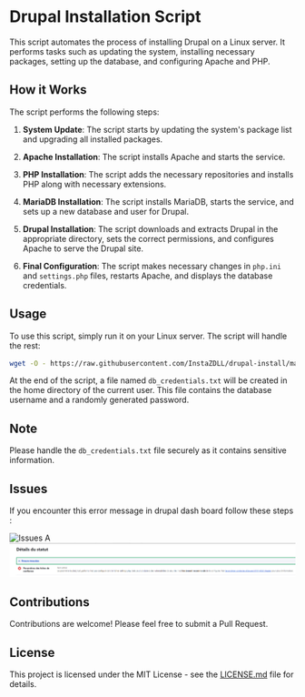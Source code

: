 # Drupal Installation Script

This script automates the process of installing Drupal on a Linux server. It performs tasks such as updating the system, installing necessary packages, setting up the database, and configuring Apache and PHP.

## How it Works

The script performs the following steps:

1. **System Update**: The script starts by updating the system's package list and upgrading all installed packages.

2. **Apache Installation**: The script installs Apache and starts the service.

3. **PHP Installation**: The script adds the necessary repositories and installs PHP along with necessary extensions.

4. **MariaDB Installation**: The script installs MariaDB, starts the service, and sets up a new database and user for Drupal.

5. **Drupal Installation**: The script downloads and extracts Drupal in the appropriate directory, sets the correct permissions, and configures Apache to serve the Drupal site.

6. **Final Configuration**: The script makes necessary changes in `php.ini` and `settings.php` files, restarts Apache, and displays the database credentials.

## Usage

To use this script, simply run it on your Linux server. The script will handle the rest:

```bash
wget -O - https://raw.githubusercontent.com/InstaZDLL/drupal-install/main/drupal-install.sh | sudo bash
```

At the end of the script, a file named `db_credentials.txt` will be created in the home directory of the current user. This file contains the database username and a randomly generated password.

## Note

Please handle the `db_credentials.txt` file securely as it contains sensitive information.

## Issues

If you encounter this error message in drupal dash board follow these steps :

![Issues A]([https://raw.githubusercontent.com/InstaZDLL/drupal-install/main/images/ScreenshotA.png)
![Issues B](https://raw.githubusercontent.com/InstaZDLL/drupal-install/main/images/ScreenshotB.png)

## Contributions

Contributions are welcome! Please feel free to submit a Pull Request.

## License

This project is licensed under the MIT License - see the [LICENSE.md](LICENSE) file for details.
